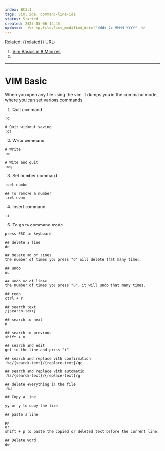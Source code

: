 ```yaml
---
index: BC311
tags: vim, ide, command-line-ide
status: Started
created: 2023-05-06 14:45
updated:  <%+ tp.file.last_modified_date("dddd Do MMMM YYYY") %>
---
```

Related: {{related}}
URL:
1. [Vim Basics in 8 Minutes](https://www.youtube.com/watch?v=ggSyF1SVFr4)
2. 

---

# VIM Basic

When you open any file using the vim, it dumps you in the command mode, where you can set various commands

1. Quit command
```vi
:q

# Quit without saving
:q!
```

2. Write command
```vi
# Write
:w

# Wite and quit
:wq
```

3. Set number command
```vi
:set number

## To remove a number
:set nonu
```

4. Insert command
```vi
:i

```

5. To go to command mode
```vi
press ESC in keyboard

## delete a line
dd

## delete no of lines
the number of times you press "d" will delete that many times. 

## undo
uu

## undo no of lines
the number of times you press "u", it will undo that many times.

## redo
ctrl + r 

## search text
/{search-text}

## search to next
n 

## search to previous 
shift + n 

## search and edit
get to the line and press "i"

## search and replace with confirmation
:%s/{search-text}/{replace-text}/gc 

## search and replace with automatic
:%s/{search-text}/{replace-text}/g

## delete everything in the file
:%d

## Copy a line

yy or y to copy the line

## paste a line

pp 
or
shift + p to paste the copied or deleted text before the current line.

## Delete word
dw
```

